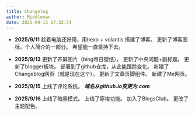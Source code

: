 ```yaml
---
title: Changelog
author: Middleman
date: 2025-09-13 17:32:54
---
```


- **2025/9/11**
趁着电脑还好用，用hexo + volantis 搭建了博客。
更新了博客图标，个人简介的一部分。
希望能一直坚持下去。

- **2025/9/13**
更新了开屏图片（bing每日壁纸）。
更新了中央问题+副标题。
更新了blogger板块。
部署到了github仓库，从此能跟踪变化。
新建了Changeblog网页（就是现在这个）。
更新了文章页脚组件。
新建了Me网页。

- **2025/9/15**
上线了评论系统。
***域名从github.io变更为.com***

- **2025/9/16**
上线了暗黑模式。
上线了穿梭功能。
加入了BlogsClub。
更改了主题配色。
